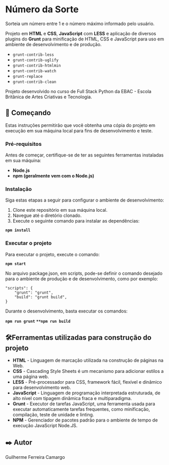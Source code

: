 # Número da Sorte

Sorteia um número entre 1 e o número máximo informado pelo usuário.

Projeto em **HTML** e **CSS**, **JavaScript** com **LESS** e aplicação de diversos plugins do **Grunt** para minificação de 
HTML, CSS e JavaScript para uso em ambiente de desenvolvimento e de produção.

- ``grunt-contrib-less``
- ``grunt-contrib-uglify``
- ``grunt-contrib-htmlmin``
- ``grunt-contrib-watch``
- ``grunt-replace``
- ``grunt-contrib-clean``

Projeto desenvolvido no curso de Full Stack Python da EBAC - Escola Britânica de Artes Criativas e Tecnologia.

## 🚀 Começando

Estas instruções permitirão que você obtenha uma cópia do projeto em execução em sua máquina local para fins de desenvolvimento e teste.

### Pré-requisitos

Antes de começar, certifique-se de ter as seguintes ferramentas instaladas em sua máquina:

- **Node.js**
- **npm (geralmente vem com o Node.js)**

### Instalação

Siga estas etapas a seguir para configurar o ambiente de desenvolvimento:

1. Clone este repositório em sua máquina local.
2. Navegue até o diretório clonado.
3. Execute o seguinte comando para instalar as dependências:

  **``npm install``**

### Executar o projeto

Para executar o projeto, execute o comando:

   **``npm start``**

No arquivo package.json, em scripts, pode-se definir o comando desejado para o ambiente de produção
e de desenvolvimento, como por exemplo:

    "scripts": {
        "grunt": "grunt",
        "build": "grunt build",
    }

Durante o desenvolvimento, basta executar os comandos:

**``npm run grunt``**
**``**npm run build``**

## 🛠️Ferramentas utilizadas para construção do projeto

* **HTML** - Linguagem de marcação utilizada na construção de páginas na Web.
* **CSS** - Cascading Style Sheets é um mecanismo para adicionar estilos a uma página web.
* **LESS** - Pré-processador para CSS, framework fácil, flexível e dinâmico para desenvolvimento web.
* **JavaScript** - Linguagem de programação interpretada estruturada, de alto nível com tipagem dinâmica fraca e multiparadigma.
* **Grunt** - Executor de tarefas JavaScript, uma ferramenta usada para executar automaticamente tarefas frequentes, como minificação, compilação, teste de unidade e linting.
* **NPM** - Gerenciador de pacotes padrão para o ambiente de tempo de execução JavaScript Node.JS.

## ✒️ Autor

Guilherme Ferreira Camargo
